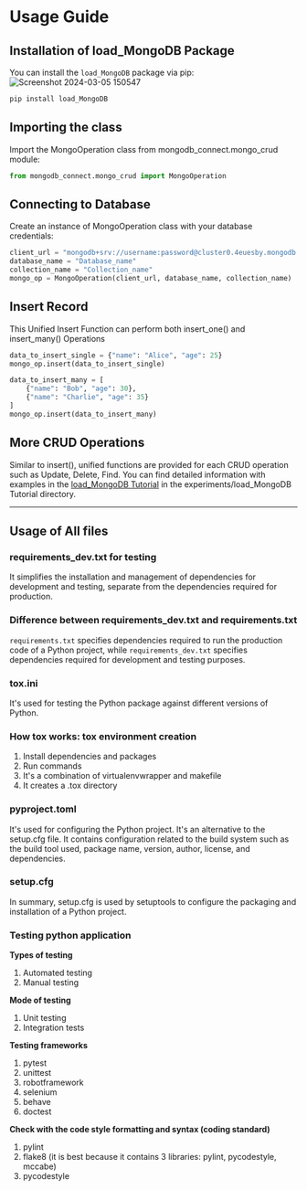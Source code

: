 # Usage Guide

## Installation of load_MongoDB Package
You can install the `load_MongoDB` package via pip:
![Screenshot 2024-03-05 150547](https://github.com/Meetpanchal58/Mongo-Connect/assets/63542891/75dc95df-0bad-464c-8c4e-cb37e7e4abc5)

```bash
pip install load_MongoDB
```

## Importing the class
Import the MongoOperation class from mongodb_connect.mongo_crud module:

```python
from mongodb_connect.mongo_crud import MongoOperation
```

## Connecting to Database
Create an instance of MongoOperation class with your database credentials:

```python
client_url = "mongodb+srv://username:password@cluster0.4euesby.mongodb.net/?retryWrites=true&w=majority&appName=Cluster0"
database_name = "Database_name"
collection_name = "Collection_name"
mongo_op = MongoOperation(client_url, database_name, collection_name)
```

## Insert Record
This Unified Insert Function can perform both insert_one() and insert_many() Operations 

```python
data_to_insert_single = {"name": "Alice", "age": 25}
mongo_op.insert(data_to_insert_single)
```
```python
data_to_insert_many = [
    {"name": "Bob", "age": 30},
    {"name": "Charlie", "age": 35}
]
mongo_op.insert(data_to_insert_many)
```

## More CRUD Operations
Similar to insert(), unified functions are provided for each CRUD operation such as Update, Delete, Find. You can find detailed information with examples in the [load_MongoDB Tutorial](https://github.com/Meetpanchal58/Mongo_Connect/blob/main/experiments/Load-MongoDB%20Tutorial.ipynb) in the experiments/load_MongoDB Tutorial directory.

---

## Usage of All files

### requirements_dev.txt for testing
It simplifies the installation and management of dependencies for development and testing, separate from the dependencies required for production.

### Difference between requirements_dev.txt and requirements.txt

`requirements.txt` specifies dependencies required to run the production code of a Python project, while `requirements_dev.txt` specifies dependencies required for development and testing purposes.

### tox.ini
It's used for testing the Python package against different versions of Python.

### How tox works: tox environment creation
1. Install dependencies and packages 
2. Run commands
3. It's a combination of virtualenvwrapper and makefile
4. It creates a .tox directory

### pyproject.toml
It's used for configuring the Python project. It's an alternative to the setup.cfg file. It contains configuration related to the build system such as the build tool used, package name, version, author, license, and dependencies.

### setup.cfg
In summary, setup.cfg is used by setuptools to configure the packaging and installation of a Python project.

### Testing python application
**Types of testing**
1. Automated testing 
2. Manual testing

**Mode of testing**
1. Unit testing
2. Integration tests

**Testing frameworks**
1. pytest
2. unittest
3. robotframework
4. selenium
5. behave
6. doctest

**Check with the code style formatting and syntax (coding standard)**
1. pylint
2. flake8 (it is best because it contains 3 libraries: pylint, pycodestyle, mccabe)
3. pycodestyle

